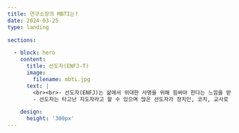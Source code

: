 ```yaml
---
title: 연구소장의 MBTI는?
date: 2024-03-25
type: landing

sections:

  - block: hero
    content:
      title: 선도자(ENFJ-T)
      image:
        filename: mbti.jpg
      text: |
        <br><br>- 선도자(ENFJ)는 삶에서 위대한 사명을 위해 힘써야 한다는 느낌을 받곤 합니다. 사려 깊고 이상주의적 성향을 지닌 선도자는 다른 사람과 주변 세상에 긍정적인 영향력을 발휘하기 위해 최선을 다하며, 어려운 상황에서도 올바른 일을 할 기회를 마다하지 않습니다.<br><br>
        - 선도자는 타고난 지도자라고 할 수 있으며 많은 선도자가 정치인, 코치, 교사로 활동하고 있습니다. 이들의 열정과 카리스마는 직업뿐만 아니라 인간관계 등 삶의 다양한 측면에서 다른 사람에게 영향을 주곤 합니다. 또한 이들은 친구와 사랑하는 사람이 발전할 수 있도록 돕는 일에서 즐거움과 깊은 만족감을 느낍니다.<br><br>

    design:
      height: '300px'
---
```

